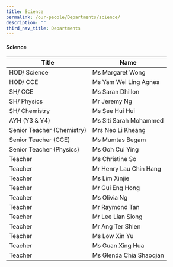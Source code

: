 ```yaml
---
title: Science
permalink: /our-people/Departments/science/
description: ""
third_nav_title: Departments
---
```


#### Science

| Title | Name |
|---|---|
| HOD/ Science | Ms Margaret Wong |
| HOD/ CCE | Ms Yam Wei Ling Agnes |
| SH/ CCE | Ms Saran Dhillon |
| SH/ Physics | Mr Jeremy Ng |
| SH/ Chemistry | Ms See Hui Hui |
| AYH (Y3 & Y4) | Ms Siti Sarah Mohammed |
| Senior Teacher (Chemistry) | Mrs Neo Li Kheang |
| Senior Teacher (CCE) | Ms Mumtas Begam |
| Senior Teacher (Physics) | Ms Goh Cui Ying |
| Teacher | Ms Christine So  |
| Teacher | Mr Henry Lau Chin Hang |
| Teacher  | Ms Lim Xinjie |
| Teacher  | Mr Gui Eng Hong |
| Teacher  | Ms Olivia Ng |
| Teacher | Mr Raymond Tan |
| Teacher | Mr Lee Lian Siong  |
| Teacher | Mr Ang Ter Shien |
| Teacher | Ms Low Xin Yu |
| Teacher  | Ms Guan Xing Hua |
| Teacher  | Ms Glenda Chia Shaoqian |